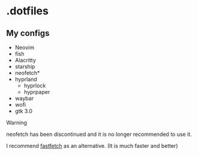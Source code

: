 # .dotfiles
## My configs
- Neovim
- fish
- Alacritty
- starship
- neofetch*
- hyprland
    - hyprlock
    - hyprpaper
- waybar
- wofi
- gtk 3.0

> [!WARNING]
> neofetch has been discontinued and it is no longer recommended to use it.
> 
> I recommend [fastfetch](https://github.com/fastfetch-cli/fastfetch) as an alternative. (It is much faster and better)

